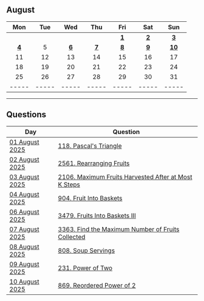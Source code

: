 August
---
| Mon | Tue | Wed | Thu | Fri | Sat | Sun |
| :---: | :---: | :---: | :---: | :---: | :---: | :---: |
|     |     |     |     | [**1**](01) | [**2**](02) | [**3**](03) |
| [**4**](04) | 5   | [**6**](06) | [**7**](07) | [**8**](08) | [**9**](09) | [**10**](10) |
| 11  | 12  | 13  | 14  | 15  | 16  | 17  |
| 18  | 19  | 20  | 21  | 22  | 23  | 24  |
| 25  | 26  | 27  | 28  | 29  | 30  | 31  |
| ----- | ----- | ----- | ----- | ----- | ----- | ----- |

---

Questions
---
| Day | Question |
| --- | --- |
| [01 August 2025](01) | [118. Pascal's Triangle](https://leetcode.com/problems/pascals-triangle) |
| [02 August 2025](02) | [2561. Rearranging Fruits](https://leetcode.com/problems/rearranging-fruits) |
| [03 August 2025](03) | [2106. Maximum Fruits Harvested After at Most K Steps](https://leetcode.com/problems/maximum-fruits-harvested-after-at-most-k-steps) |
| [04 August 2025](04) | [904. Fruit Into Baskets](https://leetcode.com/problems/fruit-into-baskets) |
| [06 August 2025](06) | [3479. Fruits Into Baskets III](https://leetcode.com/problems/fruits-into-baskets-iii) |
| [07 August 2025](07) | [3363. Find the Maximum Number of Fruits Collected](https://leetcode.com/problems/find-the-maximum-number-of-fruits-collected) |
| [08 August 2025](08) | [808. Soup Servings](https://leetcode.com/problems/soup-servings) |
| [09 August 2025](09) | [231. Power of Two](https://leetcode.com/problems/power-of-two) |
| [10 August 2025](10) | [869. Reordered Power of 2](https://leetcode.com/problems/reordered-power-of-2) |
